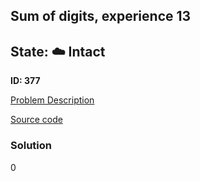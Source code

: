 ## Sum of digits, experience 13

## State: :cloud: **Intact**

**ID: 377**

[Problem Description](https://projecteuler.net/problem=377)

[Source code](main.cpp)

### Solution
0